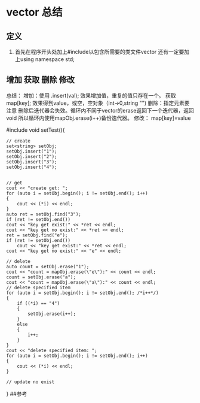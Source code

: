 # vector 总结
## 定义
1. 首先在程序开头处加上#include<vector>以包含所需要的类文件vector
还有一定要加上using namespace std;


## 增加 获取 删除 修改
总结： 
增加：使用 .insert(val); 效果增加值，重复的值只存在一个。
获取 map[key]; 效果得到value，或空，空对象（int->0,string "")
删除：指定元素要注意 删除后迭代器会失效。循环内不同于vector的erase返回下一个迭代器，返回void
所以循环内使用mapObj.erase(i++)备份迭代器。
修改： map[key]=value 

#include <set>
void setTest(){

	// create 
	set<string> setObj;
	setObj.insert("1");
	setObj.insert("2");
	setObj.insert("3");
	setObj.insert("4");


	// get 
	cout << "create get: ";
	for (auto i = setObj.begin(); i != setObj.end(); i++)
	{
		cout << (*i) << endl;
	}
	auto ret = setObj.find("3");
	if (ret != setObj.end())
	cout << "key get exist:" << *ret << endl;
	cout << "key get no exist:" << *ret << endl;
	ret = setObj.find("e");
	if (ret != setObj.end())
		cout << "key get exist:" << *ret << endl;
	cout << "key get no exist:" << "e" << endl;

	// delete
	auto count = setObj.erase("1");
	cout << "count = mapObj.erase(\"e\"):" << count << endl;
	count = setObj.erase("a");
	cout << "count = mapObj.erase(\"a\"):" << count << endl;
	// delete specified item
	for (auto i = setObj.begin(); i != setObj.end(); /*i++*/)
	{
		if ((*i) == "4")
		{
			setObj.erase(i++);
		}
		else
		{
			i++;
		}
	}
	cout << "delete specified item: ";
	for (auto i = setObj.begin(); i != setObj.end(); i++)
	{
		cout << (*i) << endl;
	}

	// update no exist

}
##参考

